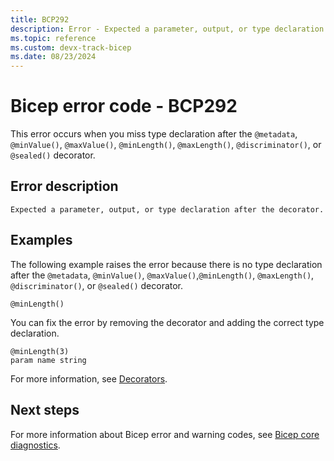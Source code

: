 ```yaml
---
title: BCP292
description: Error - Expected a parameter, output, or type declaration after the decorator.
ms.topic: reference
ms.custom: devx-track-bicep
ms.date: 08/23/2024
---
```


# Bicep error code - BCP292

This error occurs when you miss type declaration after the `@metadata`, `@minValue()`, `@maxValue()`, `@minLength()`, `@maxLength()`, `@discriminator()`, or `@sealed()` decorator.

## Error description

`Expected a parameter, output, or type declaration after the decorator.`

## Examples

The following example raises the error because there is no type declaration after the `@metadata`, `@minValue()`, `@maxValue()`,`@minLength()`, `@maxLength()`, `@discriminator()`, or `@sealed()` decorator.

```bicep
@minLength()
```

You can fix the error by removing the decorator and adding the correct type declaration.  

```bicep
@minLength(3)
param name string
```

For more information, see [Decorators](../file.md#decorators).

## Next steps

For more information about Bicep error and warning codes, see [Bicep core diagnostics](../bicep-core-diagnostics.md).
